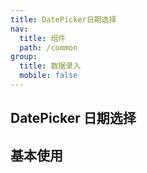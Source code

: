 ```yaml
---
title: DatePicker日期选择
nav:
  title: 组件
  path: /common
group:
  title: 数据录入
  mobile: false
---
```


## DatePicker 日期选择

## 基本使用

<code src='./demo/index.jsx'></code>



<API></API>